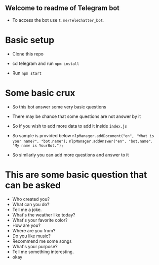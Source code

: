 ## Welcome to readme of Telegram bot

- To access the bot use `t.me/TeleChatter_bot.`

# Basic setup

- Clone this repo

- cd telegram and run `npm install`

- Run `npm start`

# Some basic crux

- So this bot answer some very basic questions

- There may be chance that some questions are not answer by it

- So if you wish to add more data to add it inside `index.js`

- So sample is provided below
  `nlpManager.addDocument("en", "What is your name?", "bot.name");`
  `nlpManager.addAnswer("en", "bot.name", "My name is YourBot.");`

- So similarly you can add more questions and answer to it

# This are some basic question that can be asked

- Who created you?
- What can you do?
- Tell me a joke.
- What's the weather like today?
- What's your favorite color?
- How are you?
- Where are you from?
- Do you like music?
- Recommend me some songs
- What's your purpose?
- Tell me something interesting.
- okay
